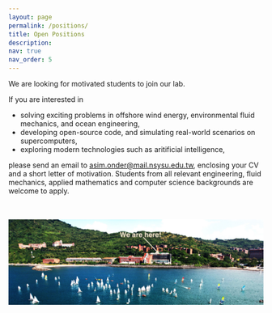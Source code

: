 ```yaml
---
layout: page
permalink: /positions/
title: Open Positions
description: 
nav: true
nav_order: 5
---
```


We are looking for motivated students to join our lab.

If you are interested in

- solving exciting problems in offshore wind energy, environmental fluid mechanics, and ocean engineering,
- developing open-source code, and simulating real-world scenarios on supercomputers,
- exploring modern technologies such as aritificial intelligence,

please send an email to <a href="mailto:asim.onder@mail.nsysu.edu.tw">asim.onder@mail.nsysu.edu.tw</a>, enclosing your CV and a short letter of motivation. Students from all relevant engineering, fluid mechanics, applied mathematics and computer science backgrounds are welcome to apply.

<br/><br/>
<img src="../assets/img/nsysu.jpeg" alt="drawing" width="880"/>



